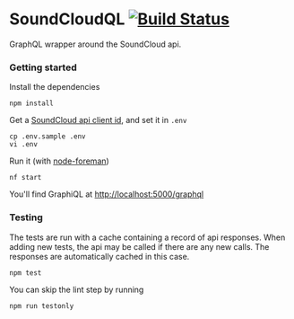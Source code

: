 # SoundCloudQL [![Build Status](https://travis-ci.org/garriguv/soundcloudql.svg?branch=master)](https://travis-ci.org/garriguv/soundcloudql)

GraphQL wrapper around the SoundCloud api.

### Getting started

Install the dependencies

    npm install

Get a [SoundCloud api client id](http://soundcloud.com/you/apps), and set it in `.env`

    cp .env.sample .env
    vi .env

Run it (with [node-foreman](https://github.com/strongloop/node-foreman))

    nf start

You'll find GraphiQL at [http://localhost:5000/graphql](http://localhost:5000/graphql)

### Testing

The tests are run with a cache containing a record of api responses. When adding new tests, the api may be called if there are any new calls. The responses are automatically cached in this case.

    npm test

You can skip the lint step by running

    npm run testonly
